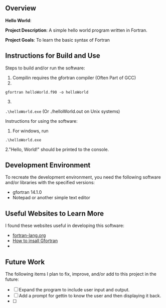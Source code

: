 
## Overview

**Hello World**:

**Project Description**: A simple hello world program written in Fortran.

**Project Goals**: To learn the basic syntax of Fortran

## Instructions for Build and Use

Steps to build and/or run the software:

1. Compilin requires the gfortran compiler (Often Part of GCC)
2. 

```gfortran helloWorld.f90 -o helloWorld```

3. 
```.\helloWorld.exe``` (Or ./helloWorld.out on Unix systems)

Instructions for using the software:

1. For windows, run

```.\helloWorld.exe```

2."Hello, World!" should be printed to the console.

## Development Environment 

To recreate the development environment, you need the following software and/or libraries with the specified versions:

* gfortran 14.1.0
* Notepad or another simple text editor

## Useful Websites to Learn More

I found these websites useful in developing this software:

* [fortran-lang.org](https://fortran-lang.org/learn/quickstart/hello_world/)
* [How to insall Gfortran](https://fortran-lang.org/en/learn/os_setup/install_gfortran/)
*

## Future Work

The following items I plan to fix, improve, and/or add to this project in the future:

* [ ] Expand the program to include user input and output. 
* [ ] Add a prompt for gettin to know the user and then displaying it back.
* [ ]
